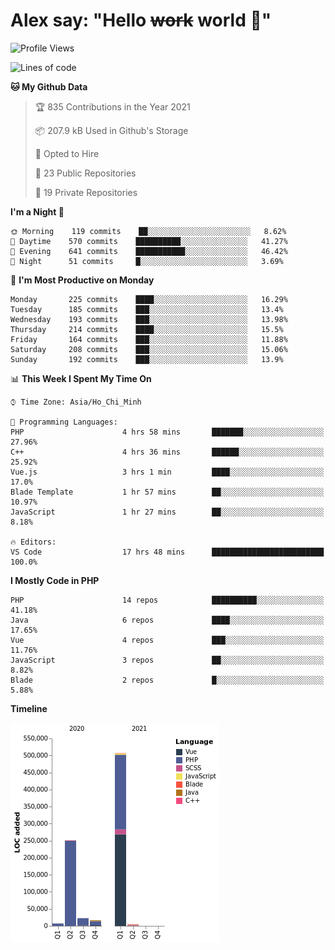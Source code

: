 # Alex say: "Hello ~~work~~ world 🐾"

<!--START_SECTION:waka-->
![Profile Views](http://img.shields.io/badge/Profile%20Views-0-blue)

![Lines of code](https://img.shields.io/badge/From%20Hello%20World%20I%27ve%20Written-809424%20lines%20of%20code-blue)

**🐱 My Github Data** 

> 🏆 835 Contributions in the Year 2021
 > 
> 📦 207.9 kB Used in Github's Storage 
 > 
> 💼 Opted to Hire
 > 
> 📜 23 Public Repositories 
 > 
> 🔑 19 Private Repositories  
 > 
**I'm a Night 🦉** 

```text
🌞 Morning    119 commits    ██░░░░░░░░░░░░░░░░░░░░░░░   8.62% 
🌆 Daytime    570 commits    ██████████░░░░░░░░░░░░░░░   41.27% 
🌃 Evening    641 commits    ███████████░░░░░░░░░░░░░░   46.42% 
🌙 Night      51 commits     █░░░░░░░░░░░░░░░░░░░░░░░░   3.69%

```
📅 **I'm Most Productive on Monday** 

```text
Monday       225 commits    ████░░░░░░░░░░░░░░░░░░░░░   16.29% 
Tuesday      185 commits    ███░░░░░░░░░░░░░░░░░░░░░░   13.4% 
Wednesday    193 commits    ███░░░░░░░░░░░░░░░░░░░░░░   13.98% 
Thursday     214 commits    ████░░░░░░░░░░░░░░░░░░░░░   15.5% 
Friday       164 commits    ███░░░░░░░░░░░░░░░░░░░░░░   11.88% 
Saturday     208 commits    ███░░░░░░░░░░░░░░░░░░░░░░   15.06% 
Sunday       192 commits    ███░░░░░░░░░░░░░░░░░░░░░░   13.9%

```


📊 **This Week I Spent My Time On** 

```text
⌚︎ Time Zone: Asia/Ho_Chi_Minh

💬 Programming Languages: 
PHP                      4 hrs 58 mins       ███████░░░░░░░░░░░░░░░░░░   27.96% 
C++                      4 hrs 36 mins       ██████░░░░░░░░░░░░░░░░░░░   25.92% 
Vue.js                   3 hrs 1 min         ████░░░░░░░░░░░░░░░░░░░░░   17.0% 
Blade Template           1 hr 57 mins        ██░░░░░░░░░░░░░░░░░░░░░░░   10.97% 
JavaScript               1 hr 27 mins        ██░░░░░░░░░░░░░░░░░░░░░░░   8.18%

🔥 Editors: 
VS Code                  17 hrs 48 mins      █████████████████████████   100.0%

```

**I Mostly Code in PHP** 

```text
PHP                      14 repos            ██████████░░░░░░░░░░░░░░░   41.18% 
Java                     6 repos             ████░░░░░░░░░░░░░░░░░░░░░   17.65% 
Vue                      4 repos             ███░░░░░░░░░░░░░░░░░░░░░░   11.76% 
JavaScript               3 repos             ██░░░░░░░░░░░░░░░░░░░░░░░   8.82% 
Blade                    2 repos             █░░░░░░░░░░░░░░░░░░░░░░░░   5.88%

```


**Timeline**

![Chart not found](https://raw.githubusercontent.com/alexzvn/alexzvn/main/charts/bar_graph.png) 


<!--END_SECTION:waka-->
